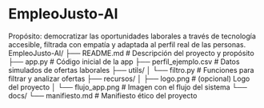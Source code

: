 # EmpleoJusto-AI
 Propósito: democratizar las oportunidades laborales a través de tecnología accesible, filtrada con empatía y adaptada al perfil real de las personas.
EmpleoJusto-AI/
├── README.md                 # Descripción del proyecto y propósito
├── app.py                   # Código inicial de la app
├── perfil_ejemplo.csv       # Datos simulados de ofertas laborales
├── utils/
│   └── filtro.py            # Funciones para filtrar y analizar ofertas
├── recursos/
│   ├── logo.png             # (opcional) Logo del proyecto
│   └── flujo_app.png        # Imagen con el flujo del sistema
└── docs/
    └── manifiesto.md        # Manifiesto ético del proyecto

